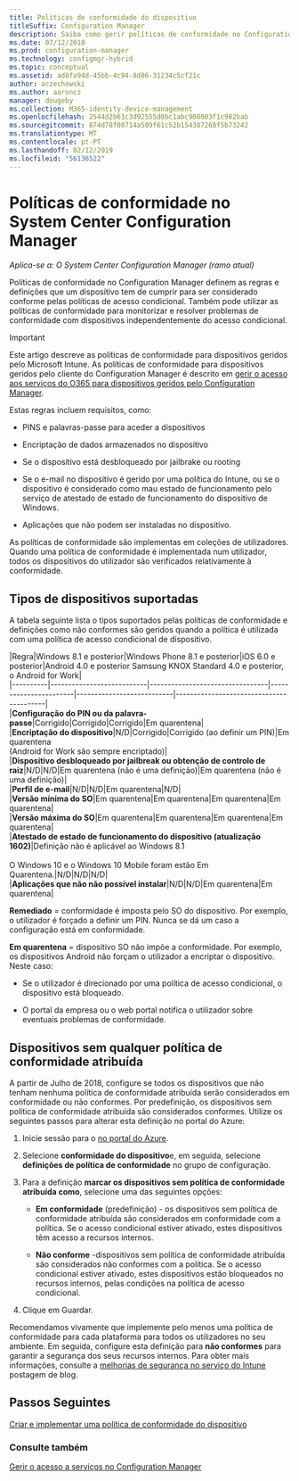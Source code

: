 ```yaml
---
title: Políticas de conformidade do dispositivo
titleSuffix: Configuration Manager
description: Saiba como gerir políticas de conformidade no Configuration Manager para tornar os dispositivos em conformidade com acesso condicional políticas.
ms.date: 07/12/2018
ms.prod: configuration-manager
ms.technology: configmgr-hybrid
ms.topic: conceptual
ms.assetid: ad8fa94d-45bb-4c94-8d86-31234c5cf21c
author: aczechowski
ms.author: aaroncz
manager: dougeby
ms.collection: M365-identity-device-management
ms.openlocfilehash: 2544d2b61c3d92555d0bc1abc908003f1c982bab
ms.sourcegitcommit: 874d78f08714a509f61c52b154387268f5b73242
ms.translationtype: MT
ms.contentlocale: pt-PT
ms.lasthandoff: 02/12/2019
ms.locfileid: "56136522"
---
```

# <a name="device-compliance-policies-in-system-center-configuration-manager"></a>Políticas de conformidade no System Center Configuration Manager

*Aplica-se a: O System Center Configuration Manager (ramo atual)*

Políticas de conformidade no Configuration Manager definem as regras e definições que um dispositivo tem de cumprir para ser considerado conforme pelas políticas de acesso condicional. Também pode utilizar as políticas de conformidade para monitorizar e resolver problemas de conformidade com dispositivos independentemente do acesso condicional.  


> [!IMPORTANT]  
>  Este artigo descreve as políticas de conformidade para dispositivos geridos pelo Microsoft Intune. As políticas de conformidade para dispositivos geridos pelo cliente do Configuration Manager é descrito em [gerir o acesso aos serviços do O365 para dispositivos geridos pelo Configuration Manager](/sccm/protect/deploy-use/manage-access-to-o365-services-for-pcs-managed-by-sccm).  

 Estas regras incluem requisitos, como:  

-   PINS e palavras-passe para aceder a dispositivos  

-   Encriptação de dados armazenados no dispositivo  

-   Se o dispositivo está desbloqueado por jailbrake ou rooting  

-   Se o e-mail no dispositivo é gerido por uma política do Intune, ou se o dispositivo é considerado como mau estado de funcionamento pelo serviço de atestado de estado de funcionamento do dispositivo de Windows.  

-   Aplicações que não podem ser instaladas no dispositivo.  


 As políticas de conformidade são implementas em coleções de utilizadores. Quando uma política de conformidade é implementada num utilizador, todos os dispositivos do utilizador são verificados relativamente à conformidade.  



## <a name="supported-device-types"></a>Tipos de dispositivos suportadas

 A tabela seguinte lista o tipos suportados pelas políticas de conformidade e definições como não conformes são geridos quando a política é utilizada com uma política de acesso condicional de dispositivo.  

|Regra|Windows 8.1 e posterior|Windows Phone 8.1 e posterior|iOS 6.0 e posterior|Android 4.0 e posterior Samsung KNOX Standard 4.0 e posterior, o Android for Work|  
|----------|---------------------------|---------------------------------|-----------------------|---------------------------|-----------------------------------------|  
|**Configuração do PIN ou da palavra-passe**|Corrigido|Corrigido|Corrigido|Em quarentena|  
|**Encriptação do dispositivo**|N/D|Corrigido|Corrigido (ao definir um PIN)|Em quarentena<br>(Android for Work são sempre encriptado)|  
|**Dispositivo desbloqueado por jailbreak ou obtenção de controlo de raiz**|N/D|N/D|Em quarentena (não é uma definição)|Em quarentena (não é uma definição)|  
|**Perfil de e-mail**|N/D|N/D|Em quarentena|N/D|  
|**Versão mínima do SO**|Em quarentena|Em quarentena|Em quarentena|Em quarentena|  
|**Versão máxima do SO**|Em quarentena|Em quarentena|Em quarentena|Em quarentena|  
|**Atestado de estado de funcionamento do dispositivo (atualização 1602)**|Definição não é aplicável ao Windows 8.1<br /><br /> O Windows 10 e o Windows 10 Mobile foram estão Em Quarentena.|N/D|N/D|N/D|  
|**Aplicações que não não possível instalar**|N/D|N/D|Em quarentena|Em quarentena|

 **Remediado** = conformidade é imposta pelo SO do dispositivo. Por exemplo, o utilizador é forçado a definir um PIN. Nunca se dá um caso a configuração está em conformidade.  

 **Em quarentena** = dispositivo SO não impõe a conformidade. Por exemplo, os dispositivos Android não forçam o utilizador a encriptar o dispositivo. Neste caso:  

-   Se o utilizador é direcionado por uma política de acesso condicional, o dispositivo está bloqueado.  

-   O portal da empresa ou o web portal notifica o utilizador sobre eventuais problemas de conformidade.  



## <a name="devices-without-any-assigned-compliance-policy"></a>Dispositivos sem qualquer política de conformidade atribuída
<!--2520152--> A partir de Julho de 2018, configure se todos os dispositivos que não tenham nenhuma política de conformidade atribuída serão considerados em conformidade ou não conformes. Por predefinição, os dispositivos sem política de conformidade atribuída são considerados conformes. Utilize os seguintes passos para alterar esta definição no portal do Azure:

1. Inicie sessão para o [no portal do Azure](https://aka.ms/intuneportal).  

2. Selecione **conformidade do dispositivo**e, em seguida, selecione **definições de política de conformidade** no grupo de configuração.  

3. Para a definição **marcar os dispositivos sem política de conformidade atribuída como**, selecione uma das seguintes opções:  

     - **Em conformidade** (predefinição) - os dispositivos sem política de conformidade atribuída são considerados em conformidade com a política. Se o acesso condicional estiver ativado, estes dispositivos têm acesso a recursos internos.  

     - **Não conforme** -dispositivos sem política de conformidade atribuída são considerados não conformes com a política. Se o acesso condicional estiver ativado, estes dispositivos estão bloqueados no recursos internos, pelas condições na política de acesso condicional.  

4. Clique em Guardar.  

Recomendamos vivamente que implemente pelo menos uma política de conformidade para cada plataforma para todos os utilizadores no seu ambiente. Em seguida, configure esta definição para **não conformes** para garantir a segurança dos seus recursos internos. Para obter mais informações, consulte a [melhorias de segurança no serviço do Intune](https://aka.ms/compliance_policies) postagem de blog.



## <a name="next-steps"></a>Passos Seguintes  
[Criar e implementar uma política de conformidade do dispositivo](/sccm/mdm/deploy-use/create-compliance-policy)

### <a name="see-also"></a>Consulte também  
 [Gerir o acesso a serviços no Configuration Manager](/sccm/protect/deploy-use/manage-access-to-services)
